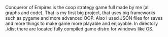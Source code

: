 Conqueror of Empires is the coop strategy game full made by me (all graphs and code). That is my first big project, that uses big frameworks such as pygame and more advanced OOP. Also i used JSON files for saves and more things to make game more playable and enjoyable.
In directory ./dist there are located fully compiled game distro for windows like OS.
